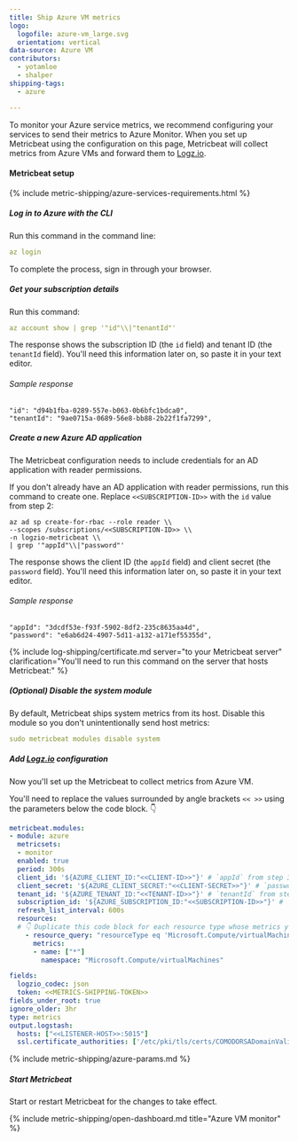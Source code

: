 ```yaml
---
title: Ship Azure VM metrics
logo:
  logofile: azure-vm_large.svg
  orientation: vertical
data-source: Azure VM
contributors:
  - yotamloe
  - shalper
shipping-tags:
  - azure

---
```


To monitor your Azure service metrics,
we recommend configuring your services
to send their metrics to Azure Monitor.
When you set up Metricbeat using the configuration on this page,
Metricbeat will collect metrics from Azure VMs
and forward them to [Logz.io](http://logz.io/).

#### Metricbeat setup

{% include metric-shipping/azure-services-requirements.html %}


<div class="tasklist">

##### Log in to Azure with the CLI

Run this command in the command line:

```yml
az login
```

To complete the process, sign in through your browser.

##### Get your subscription details

Run this command:

```yml
az account show | grep '"id"\\|"tenantId"'
```

The response shows the subscription ID (the `id` field)
and tenant ID (the `tenantId` field).
You'll need this information later on, so paste it in your text editor.

###### Sample response

```
"id": "d94b1fba-0289-557e-b063-0b6bfc1bdca0",
"tenantId": "9ae0715a-0689-56e8-bb88-2b22f1fa7299",
```

##### Create a new Azure AD application

The Metricbeat configuration needs to include credentials for an AD application with reader permissions.

If you don't already have an AD application with reader permissions,
run this command to create one.
Replace `<<SUBSCRIPTION-ID>>` with the `id` value from step 2:

```
az ad sp create-for-rbac --role reader \\
--scopes /subscriptions/<<SUBSCRIPTION-ID>> \\
-n logzio-metricbeat \\
| grep '"appId"\\|"password"'
```

The response shows the client ID (the `appId` field)
and client secret (the `password` field).
You'll need this information later on, so paste it in your text editor.

###### Sample response

```
"appId": "3dcdf53e-f93f-5902-8df2-235c8635aa4d",
"password": "e6ab6d24-4907-5d11-a132-a171ef55355d",
```

{% include log-shipping/certificate.md server="to your Metricbeat server" clarification="You'll need to run this command on the server that hosts Metricbeat:" %}

##### (_Optional_) Disable the system module

By default, Metricbeat ships system metrics from its host.
Disable this module so you don't unintentionally send host metrics:

```yml
sudo metricbeat modules disable system
```

##### Add [Logz.io](http://logz.io/) configuration

Now you'll set up the Metricbeat
to collect metrics from Azure VM.

You'll need to replace the values surrounded by angle brackets
`<< >>`
using the parameters below the code block. 👇

```yml
metricbeat.modules:
- module: azure
  metricsets:
  - monitor
  enabled: true
  period: 300s
  client_id: '${AZURE_CLIENT_ID:"<<CLIENT-ID>>"}' # `appId` from step 3
  client_secret: '${AZURE_CLIENT_SECRET:"<<CLIENT-SECRET>>"}' # `password` from step 3
  tenant_id: '${AZURE_TENANT_ID:"<<TENANT-ID>>"}' # `tenantId` from step 2
  subscription_id: '${AZURE_SUBSCRIPTION_ID:"<<SUBSCRIPTION-ID>>"}' # `id` from step 2
  refresh_list_interval: 600s
  resources:
  # 👇 Duplicate this code block for each resource type whose metrics you want to ship.
    - resource_query: "resourceType eq 'Microsoft.Compute/virtualMachines'"
      metrics:
      - name: ["*"]
        namespace: "Microsoft.Compute/virtualMachines"

fields:
  logzio_codec: json
  token: <<METRICS-SHIPPING-TOKEN>>
fields_under_root: true
ignore_older: 3hr
type: metrics
output.logstash:
  hosts: ["<<LISTENER-HOST>>:5015"]
  ssl.certificate_authorities: ['/etc/pki/tls/certs/COMODORSADomainValidationSecureServerCA.crt']
```

{% include metric-shipping/azure-params.md %}

##### Start Metricbeat

Start or restart Metricbeat for the changes to take effect.

{% include metric-shipping/open-dashboard.md title="Azure VM monitor" %}


</div>
